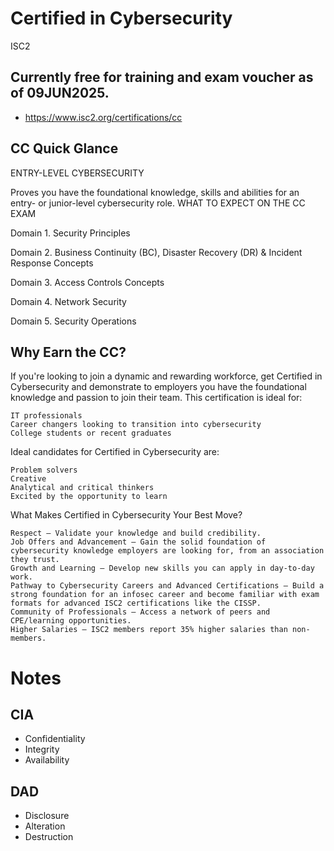 # Certified in Cybersecurity
ISC2

## Currently free for training and exam voucher as of 09JUN2025.
- https://www.isc2.org/certifications/cc

## CC Quick Glance
ENTRY-LEVEL CYBERSECURITY

Proves you have the foundational knowledge, skills and abilities for an entry- or junior-level cybersecurity role.
WHAT TO EXPECT ON THE CC EXAM

Domain 1. Security Principles

Domain 2. Business Continuity (BC), Disaster Recovery (DR) & Incident Response Concepts

Domain 3. Access Controls Concepts

Domain 4. Network Security

Domain 5. Security Operations

## Why Earn the CC?

If you're looking to join a dynamic and rewarding workforce, get Certified in Cybersecurity and demonstrate to employers you have the foundational knowledge and passion to join their team. This certification is ideal for:

    IT professionals
    Career changers looking to transition into cybersecurity
    College students or recent graduates

Ideal candidates for Certified in Cybersecurity are:

    Problem solvers
    Creative
    Analytical and critical thinkers
    Excited by the opportunity to learn

What Makes Certified in Cybersecurity Your Best Move?

    Respect – Validate your knowledge and build credibility.
    Job Offers and Advancement – Gain the solid foundation of cybersecurity knowledge employers are looking for, from an association they trust.
    Growth and Learning – Develop new skills you can apply in day-to-day work.
    Pathway to Cybersecurity Careers and Advanced Certifications – Build a strong foundation for an infosec career and become familiar with exam formats for advanced ISC2 certifications like the CISSP.
    Community of Professionals – Access a network of peers and CPE/learning opportunities.
    Higher Salaries – ISC2 members report 35% higher salaries than non-members.

# Notes
## CIA
- Confidentiality
- Integrity
- Availability

## DAD
- Disclosure
- Alteration
- Destruction

